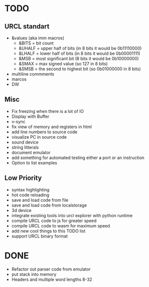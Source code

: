 # TODO
## URCL standart
* &values (aka imm macros) 
    * &BITS = bit count
    * &UHALF = upper half of bits (in 8 bits it would be 0b11110000)
    * &LHALF = lower half of bits (in 8 bits it would be 0b00001111)
    * &MSB = most significant bit (8 bits it would be 0b10000000)
    * &SMAX = max signed value (so 127 in 8 bits)
    * &SMSB = the second to highest bit (so 0b01000000 in 8 bits)
* multiline commments
* marcos
* DW


## Misc
* Fix freezing when there is a lot of IO
* Display with Buffer
* v-sync
* fix view of memory and registers in html
* add line numbers to source code
* visualize PC in source code
* sound device
* string litterals
* document emulator
* add something for automated testing either a port or an instruction
* Option to list examples

## Low Priority
* syntax highlighting
* hot code reloading
* save and load code from file
* save and load code from localstorage
* 3d device
* integrate existing tools into urcl explorer with python runtime
* compile URCL code to js for greater speed
* compile URCL code to wasm for maximum speed
* add new cool things to this TODO list
* support URCL binary format

# DONE
* Refactor out parser code from emulator
* put stack into memory
* Headers and multiple word lengths 8-32
